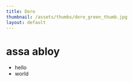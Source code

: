 ```yaml
---
title: Doro
thumbnail: /assets/thumbs/doro_green_thumb.jpg
layout: default
---
```


# assa abloy

* hello
* world